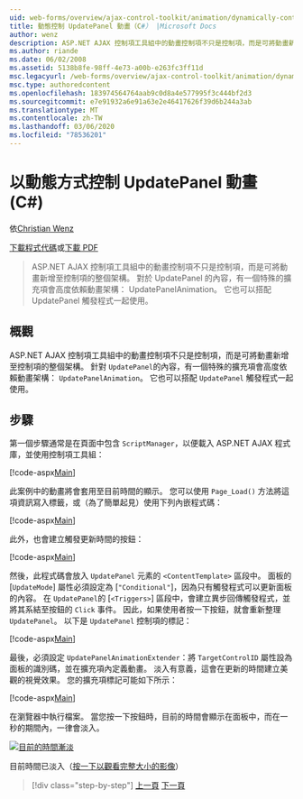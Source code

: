 ```yaml
---
uid: web-forms/overview/ajax-control-toolkit/animation/dynamically-controlling-updatepanel-animations-cs
title: 動態控制 UpdatePanel 動畫（C#） |Microsoft Docs
author: wenz
description: ASP.NET AJAX 控制項工具組中的動畫控制項不只是控制項，而是可將動畫新增至控制項的整個架構。 適用于 ... 的內容
ms.author: riande
ms.date: 06/02/2008
ms.assetid: 5138b8fe-98ff-4e73-a00b-e263fc3ff11d
msc.legacyurl: /web-forms/overview/ajax-control-toolkit/animation/dynamically-controlling-updatepanel-animations-cs
msc.type: authoredcontent
ms.openlocfilehash: 183974564764aab9c0d8a4e577995f3c444bf2d3
ms.sourcegitcommit: e7e91932a6e91a63e2e46417626f39d6b244a3ab
ms.translationtype: MT
ms.contentlocale: zh-TW
ms.lasthandoff: 03/06/2020
ms.locfileid: "78536201"
---
```

# <a name="dynamically-controlling-updatepanel-animations-c"></a>以動態方式控制 UpdatePanel 動畫 (C#)

依[Christian Wenz](https://github.com/wenz)

[下載程式代碼](https://download.microsoft.com/download/9/3/f/93f8daea-bebd-4821-833b-95205389c7d0/UpdatePanelAnimation2.cs.zip)或[下載 PDF](https://download.microsoft.com/download/b/6/a/b6ae89ee-df69-4c87-9bfb-ad1eb2b23373/updatepanelanimation2CS.pdf)

> ASP.NET AJAX 控制項工具組中的動畫控制項不只是控制項，而是可將動畫新增至控制項的整個架構。 對於 UpdatePanel 的內容，有一個特殊的擴充項會高度依賴動畫架構： UpdatePanelAnimation。 它也可以搭配 UpdatePanel 觸發程式一起使用。

## <a name="overview"></a>概觀

ASP.NET AJAX 控制項工具組中的動畫控制項不只是控制項，而是可將動畫新增至控制項的整個架構。 針對 `UpdatePanel`的內容，有一個特殊的擴充項會高度依賴動畫架構： `UpdatePanelAnimation`。 它也可以搭配 `UpdatePanel` 觸發程式一起使用。

## <a name="steps"></a>步驟

第一個步驟通常是在頁面中包含 `ScriptManager`，以便載入 ASP.NET AJAX 程式庫，並使用控制項工具組：

[!code-aspx[Main](dynamically-controlling-updatepanel-animations-cs/samples/sample1.aspx)]

此案例中的動畫將會套用至目前時間的顯示。 您可以使用 `Page_Load()` 方法將這項資訊寫入標籤，或（為了簡單起見）使用下列內嵌程式碼：

[!code-aspx[Main](dynamically-controlling-updatepanel-animations-cs/samples/sample2.aspx)]

此外，也會建立觸發更新時間的按鈕：

[!code-aspx[Main](dynamically-controlling-updatepanel-animations-cs/samples/sample3.aspx)]

然後，此程式碼會放入 `UpdatePanel` 元素的 `<ContentTemplate>` 區段中。 面板的 [`UpdateMode`] 屬性必須設定為 [`"Conditional"`]，因為只有觸發程式可以更新面板的內容。 在 `UpdatePanel`的 [`<Triggers>`] 區段中，會建立異步回傳觸發程式，並將其系結至按鈕的 `Click` 事件。 因此，如果使用者按一下按鈕，就會重新整理 `UpdatePanel`。 以下是 `UpdatePanel` 控制項的標記：

[!code-aspx[Main](dynamically-controlling-updatepanel-animations-cs/samples/sample4.aspx)]

最後，必須設定 `UpdatePanelAnimationExtender`：將 `TargetControlID` 屬性設為面板的識別碼，並在擴充項內定義動畫。 淡入有意義，這會在更新的時間建立美觀的視覺效果。 您的擴充項標記可能如下所示：

[!code-aspx[Main](dynamically-controlling-updatepanel-animations-cs/samples/sample5.aspx)]

在瀏覽器中執行檔案。 當您按一下按鈕時，目前的時間會顯示在面板中，而在一秒的期間內，一律會淡入。

[![目前的時間漸淡](dynamically-controlling-updatepanel-animations-cs/_static/image2.png)](dynamically-controlling-updatepanel-animations-cs/_static/image1.png)

目前時間已淡入（[按一下以觀看完整大小的影像](dynamically-controlling-updatepanel-animations-cs/_static/image3.png)）

> [!div class="step-by-step"]
> [上一頁](animating-an-updatepanel-control-cs.md)
> [下一頁](adding-animation-to-a-control-vb.md)
